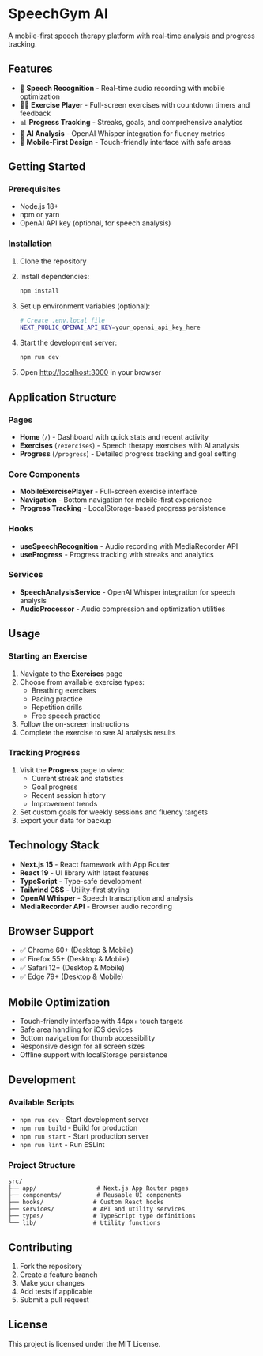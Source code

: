 # SpeechGym AI

A mobile-first speech therapy platform with real-time analysis and progress tracking.

## Features

- 🎤 **Speech Recognition** - Real-time audio recording with mobile optimization
- 🏃‍♂️ **Exercise Player** - Full-screen exercises with countdown timers and feedback
- 📊 **Progress Tracking** - Streaks, goals, and comprehensive analytics
- 🤖 **AI Analysis** - OpenAI Whisper integration for fluency metrics
- 📱 **Mobile-First Design** - Touch-friendly interface with safe areas

## Getting Started

### Prerequisites

- Node.js 18+ 
- npm or yarn
- OpenAI API key (optional, for speech analysis)

### Installation

1. Clone the repository
2. Install dependencies:
   ```bash
   npm install
   ```

3. Set up environment variables (optional):
   ```bash
   # Create .env.local file
   NEXT_PUBLIC_OPENAI_API_KEY=your_openai_api_key_here
   ```

4. Start the development server:
   ```bash
   npm run dev
   ```

5. Open [http://localhost:3000](http://localhost:3000) in your browser

## Application Structure

### Pages

- **Home** (`/`) - Dashboard with quick stats and recent activity
- **Exercises** (`/exercises`) - Speech therapy exercises with AI analysis
- **Progress** (`/progress`) - Detailed progress tracking and goal setting

### Core Components

- **MobileExercisePlayer** - Full-screen exercise interface
- **Navigation** - Bottom navigation for mobile-first experience
- **Progress Tracking** - LocalStorage-based progress persistence

### Hooks

- **useSpeechRecognition** - Audio recording with MediaRecorder API
- **useProgress** - Progress tracking with streaks and analytics

### Services

- **SpeechAnalysisService** - OpenAI Whisper integration for speech analysis
- **AudioProcessor** - Audio compression and optimization utilities

## Usage

### Starting an Exercise

1. Navigate to the **Exercises** page
2. Choose from available exercise types:
   - Breathing exercises
   - Pacing practice
   - Repetition drills
   - Free speech practice
3. Follow the on-screen instructions
4. Complete the exercise to see AI analysis results

### Tracking Progress

1. Visit the **Progress** page to view:
   - Current streak and statistics
   - Goal progress
   - Recent session history
   - Improvement trends
2. Set custom goals for weekly sessions and fluency targets
3. Export your data for backup

## Technology Stack

- **Next.js 15** - React framework with App Router
- **React 19** - UI library with latest features
- **TypeScript** - Type-safe development
- **Tailwind CSS** - Utility-first styling
- **OpenAI Whisper** - Speech transcription and analysis
- **MediaRecorder API** - Browser audio recording

## Browser Support

- ✅ Chrome 60+ (Desktop & Mobile)
- ✅ Firefox 55+ (Desktop & Mobile)
- ✅ Safari 12+ (Desktop & Mobile)
- ✅ Edge 79+ (Desktop & Mobile)

## Mobile Optimization

- Touch-friendly interface with 44px+ touch targets
- Safe area handling for iOS devices
- Bottom navigation for thumb accessibility
- Responsive design for all screen sizes
- Offline support with localStorage persistence

## Development

### Available Scripts

- `npm run dev` - Start development server
- `npm run build` - Build for production
- `npm run start` - Start production server
- `npm run lint` - Run ESLint

### Project Structure

```
src/
├── app/                 # Next.js App Router pages
├── components/          # Reusable UI components
├── hooks/              # Custom React hooks
├── services/           # API and utility services
├── types/              # TypeScript type definitions
└── lib/                # Utility functions
```

## Contributing

1. Fork the repository
2. Create a feature branch
3. Make your changes
4. Add tests if applicable
5. Submit a pull request

## License

This project is licensed under the MIT License.